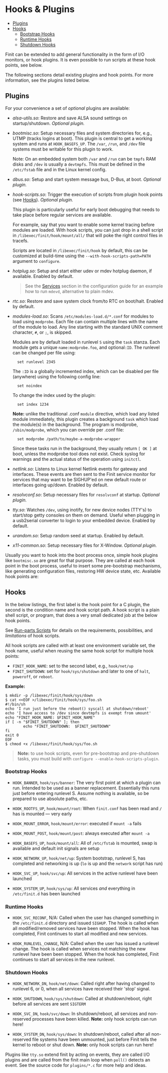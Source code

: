 Hooks & Plugins
===============

* [Plugins](#plugins)
* [Hooks](#hooks)
  * [Bootstrap Hooks](#bootstrap-hooks)
  * [Runtime Hooks](#runtime-hooks)
  * [Shutdown Hooks](#shutdown-hooks)

Finit can be extended to add general functionality in the form of I/O
monitors, or hook plugins.  It is even possible to run scripts at these
hook points, see below.

The following sections detail existing plugins and hook points.  For
more information, see the plugins listed below.


Plugins
-------

For your convenience a set of *optional* plugins are available:

* *alsa-utils.so*: Restore and save ALSA sound settings on
  startup/shutdown.  _Optional plugin._

* *bootmisc.so*: Setup necessary files and system directories for, e.g.,
  UTMP (tracks logins at boot).  This plugin is central to get a working
  system and runs at `HOOK_BASEFS_UP`.  The `/var`, `/run`, and `/dev`
  file systems must be writable for this plugin to work.

  Note: On an embedded system both `/var` and `/run` can be `tmpfs` RAM
  disks and `/dev` is usually a `devtmpfs`.  This must be defined in the
  `/etc/fstab` file and in the Linux kernel config.

* *dbus.so*: Setup and start system message bus, D-Bus, at boot.
  _Optional plugin._

* *hook-scripts.so*: Trigger the execution of scripts from plugin hook
  points (see [Hooks](#hooks)).  _Optional plugin._

  This plugin is particularly useful for early boot debugging that needs
  to take place before regular services are available.

  For example, say that you want to enable some kernel tracing before
  modules are loaded. With hook scripts, you can just drop in a shell
  script in `/libexec/finit/hook/mount/all/` that will poke the right
  control files in tracefs.

  Scripts are located in `/libexec/finit/hook` by default, this can be
  customized at build-time using the `--with-hook-scripts-path=PATH`
  argument to `configure`.

* *hotplug.so*: Setup and start either udev or mdev hotplug daemon, if
  available.  Enabled by default.
  
  > See the [Services](config.md#services) section in the configuration
  > guide for an example how to run `mdevd`, alternative to plain mdev.

* *rtc.so*: Restore and save system clock from/to RTC on boot/halt.
  Enabled by default.

* *modules-load.so*: Scans `/etc/modules-load.d/*.conf` for modules to
  load using `modprobe`.  Each file can contain multiple lines with the
  name of the module to load.  Any line starting with the standard UNIX
  comment character, `#`, or `;`, is skipped.
  
  Modules are by default loaded in runlevel `S` using the `task` stanza.
  Each module gets a unique `name:modprobe.foo`, and optional`:ID`.  The
  runlevel can be changed per file using:

        set runlevel 2345

  The `:ID` is a globally incremented index, which can be disabled per
  file (anywhere) using the following config line:

        set noindex

  To change the index used by the plugin:

        set index 1234

  **Note:** unlike the traditional .conf `module` directive, which load
  any listed module immediately, this plugin creates a background `task`
  which load the module(s) in the background.  The program is modprobe,
  `/sbin/modprobe`, which you can override per .conf file:

        set modprobe /path/to/maybe-a-modprobe-wrapper

  Since these tasks run in the background, they usually return `[ OK ]`
  at boot, unless the modprobe tool does not exist.  Check syslog for
  warnings and the actual status of the operation using `initctl`.

* *netlink.so*: Listens to Linux kernel Netlink events for gateway and
  interfaces.  These events are then sent to the Finit service monitor
  for services that may want to be SIGHUP'ed on new default route or
  interfaces going up/down.  Enabled by default.

* *resolvconf.so*: Setup necessary files for `resolvconf` at startup.
  _Optional plugin._

* *tty.so*: Watches `/dev`, using inotify, for new device nodes (TTY's)
  to start/stop getty consoles on them on demand.  Useful when plugging
  in a usb2serial converter to login to your embedded device.  Enabled
  by default.

* *urandom.so*: Setup random seed at startup.  Enabled by default.

* *x11-common.so*: Setup necessary files for X-Window.  _Optional plugin._

Usually you want to hook into the boot process once, simple hook plugins
like `bootmisc.so` are great for that purpose.  They are called at each
hook point in the boot process, useful to insert some pre-bootstrap
mechanisms, like generating configuration files, restoring HW device
state, etc.  Available hook points are:


Hooks
-----

In the below listings, the first label is the hook point for a C plugin,
the second is the condition name and hook script path.  A hook script is
a plain shell script, or program, that does a very small dedicated job
at the below hook points.

See [Run-parts Scripts](config.md#run-parts-scripts) for details on the
requirements, possibilities, and *limitations* of hook scripts.

All hook scripts are called with at least one environment variable set,
the hook name, useful when reusing the same hook script for multiple
hook points:

  - `FINIT_HOOK_NAME`: set to the second label, e.g., `hook/net/up`
  - `FINIT_SHUTDOWN`: set for `hook/sys/shutdown` and later to one
    of `halt`, `poweroff`, or `reboot`.

**Example:**

    $ mkdir -p /libexec/finit/hook/sys/down
    $ cat <<EOF >/libexec/finit/hook/sys/foo.sh
    #!/bin/sh
    echo 'I run just before the reboot() syscall at shutdown/reboot'
    echo 'I have access to /dev since devtmpfs is exempt from umount'
    echo "FINIT_HOOK_NAME: $FINIT_HOOK_NAME"
    if [ -n "$FINIT_SHUTDOWN" ]; then
            echo "FINIT_SHUTDOWN:  $FINIT_SHUTDOWN"
    fi
    exit 0
    EOF
    $ chmod +x /libexec/finit/hook/sys/foo.sh

> **Note:** to use hook scripts, even for pre-bootstrap and pre-shutdown
> tasks, you must build with `configure --enable-hook-scripts-plugin`.

### Bootstrap Hooks

* `HOOK_BANNER`, `hook/sys/banner`: The very first point at which a
  plugin can run.  Intended to be used as a banner replacement.
  Essentially this runs just before entering runlevel S.  Assume nothing
  is available, so be prepared to use absolute paths, etc.

* `HOOK_ROOTFS_UP`, `hook/mount/root`: When `finit.conf` has been read
  and `/` has is mounted — very early

* `HOOK_MOUNT_ERROR`, `hook/mount/error`: executed if `mount -a` fails

* `HOOK_MOUNT_POST`, `hook/mount/post`: always executed after `mount -a`

* `HOOK_BASEFS_UP`, `hook/mount/all`: All of `/etc/fstab` is mounted,
  swap is available and default init signals are setup

* `HOOK_NETWORK_UP`, `hook/net/up`: System bootstrap, runlevel S, has
  completed and networking is up (`lo` is up and the `network` script
  has run)

* `HOOK_SVC_UP`, `hook/svc/up`: All services in the active runlevel have
  been launched

* `HOOK_SYSTEM_UP`, `hook/sys/up`: All services *and* everything in
  `/etc/finit.d` has been launched

### Runtime Hooks

* `HOOK_SVC_RECONF`, N/A: Called when the user has changed something in
  the `/etc/finit.d` directory and issued `SIGHUP`.  The hook is called
  when all modified/removed services have been stopped.  When the hook
  has completed, Finit continues to start all modified and new services.

* `HOOK_RUNLEVEL_CHANGE`, N/A: Called when the user has issued a
  runlevel change.  The hook is called when services not matching the
  new runlevel have been been stopped.  When the hook has completed,
  Finit continues to start all services in the new runlevel.

### Shutdown Hooks

* `HOOK_NETWORK_DN`, `hook/net/down`: Called right after having changed
  to runlevel 6, or 0, when all services have received their 'stop' signal.

* `HOOK_SHUTDOWN`, `hook/sys/shutdown`: Called at shutdown/reboot, right
  before all services are sent `SIGTERM`

* `HOOK_SVC_DN`, `hook/svc/down`: In shutdown/reboot, all services and
  non-reserved processes have been killed.  **Note:** only hook scripts
  can run here!

* `HOOK_SYSTEM_DN`, `hook/sys/down`: In shutdown/reboot, called after
  all non-reserved file systems have been unmounted, just before Finit
  tells the kernel to reboot or shut down.  **Note:** only hook scripts
  can run here!

Plugins like `tty.so` extend finit by acting on events, they are called
I/O plugins and are called from the finit main loop when `poll()`
detects an event.  See the source code for `plugins/*.c` for more help
and ideas.

